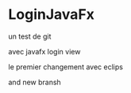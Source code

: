 # LoginJavaFx
un test de git

avec javafx login view

le premier changement avec eclips

and new bransh
